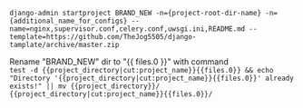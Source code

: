 `django-admin startproject BRAND_NEW -n={project-root-dir-name} -n={additional_name_for_configs} --name=nginx,supervisor.conf,celery.conf,uwsgi.ini,README.md --template=https://github.com/TheJog5505/django-tamplate/archive/master.zip`

Rename "BRAND_NEW" dir to "{{ files.0 }}" with command\
`test -d {{project_directory|cut:project_name}}{{files.0}} && echo "Directory '{{project_directory|cut:project_name}}{{files.0}}' already exists!" || mv {{project_directory}}/ {{project_directory|cut:project_name}}{{files.0}}/`

